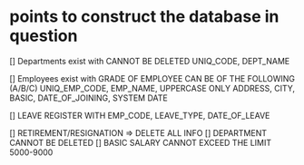# points to construct the database in question

[] Departments exist with       CANNOT BE DELETED
        UNIQ_CODE,
        DEPT_NAME

[] Employees exist with         GRADE OF EMPLOYEE CAN BE OF THE FOLLOWING (A/B/C)
        UNIQ_EMP_CODE, 
        EMP_NAME,               UPPERCASE ONLY
        ADDRESS,
        CITY,
        BASIC,
        DATE_OF_JOINING,        SYSTEM DATE

[] LEAVE REGISTER WITH 
        EMP_CODE,
        LEAVE_TYPE,
        DATE_OF_LEAVE

[] RETIREMENT/RESIGNATION => DELETE ALL INFO
[] DEPARTMENT CANNOT BE DELETED
[] BASIC SALARY CANNOT EXCEED THE LIMIT 5000-9000